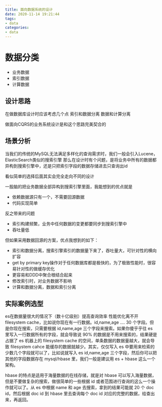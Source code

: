 ```yaml
---
title: 面向数据系统的设计
date: 2020-11-14 19:21:44
tags:
- data
categories:
- data
---
```


# 数据分类

- 业务数据
- 索引数据
- 计算数据

## 设计思路

在做数据库设计时应该考虑几个点
索引和数据分离
数据和计算分离

做面向CQRS的业务系统设计是和这个思路完美契合的

## 场景分析
当我们的传统的MySQL无法满足多样化的查询需求时，我们一般会引入Lucene，ElasticSearch类似的搜索引擎
那么在设计时有个问题，是将业务中所有的数据都异构到搜索引擎中，还是只把索引字段的数据存储进去只查询出id

看似简单的选择后面其实会完全走向不同的设计

一股脑的把业务数据全部异构到搜索引擎里面，我能想到的优点就是
- 依赖数据源只有一个，不需要回源数据
- 代码实现简单

反之带来的问题
- 索引构建频繁，业务中任何数据的变更都要同步到搜索引擎中
- 吞吐量低

但如果采用数据回源的方案，优点我想到的如下：

- 索引和数据分离，搜索引擎索引的数据量下来了，吞吐量大，可针对性的横向扩容
- get by primary key操作对于任何数据库都是极快的，为了极致性能时，很容易针对性的做缓存优化
- 更容易和DDD中聚合根结合起来
- 修改索引时，对业务数据不影响
- 计算和数据分离，数据和索引分离

## 实际案例选型
es在数据量很大的情况下（数十亿级别）提高查询效率
性能优化离不开filesystem cache，比如说你现在有一行数据。id,name,age .... 30 个字段。但是你现在搜索，只需要根据 id,name,age 三个字段来搜索。如果你傻乎乎往 es 里写入一行数据所有的字段，就会导致说 90% 的数据是不用来搜索的，结果硬是占据了 es 机器上的 filesystem cache 的空间，单条数据的数据量越大，就会导致 filesystem cahce 能缓存的数据就越少。其实，仅仅写入 es 中要用来检索的少数几个字段就可以了，比如说就写入 es id,name,age 三个字段，然后你可以把其他的字段数据存在 mysql/hbase 里，我们一般是建议用 es + hbase 这么一个架构。

hbase 的特点是适用于海量数据的在线存储，就是对 hbase 可以写入海量数据，但是不要做复杂的搜索，做很简单的一些根据 id 或者范围进行查询的这么一个操作就可以了。从 es 中根据 name 和 age 去搜索，拿到的结果可能就 20 个 doc id，然后根据 doc id 到 hbase 里去查询每个 doc id 对应的完整的数据，给查出来，再返回。